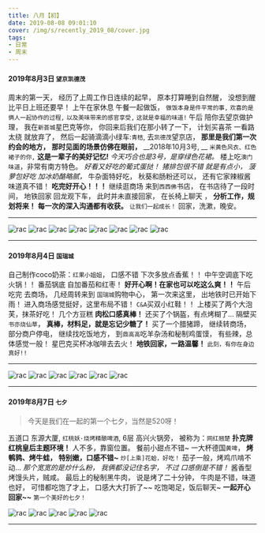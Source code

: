 ```yaml
---
title: 八月【初】
date: 2019-08-08 09:01:10
cover: /img/s/recently_2019_08/cover.jpg
tags: 
- 日常
- 周末
---
```



#### 2019年8月3日 `望京凯德茂`

周末的第一天，
经历了上周工作日连续的起早，
原本打算睡到自然醒，
没想到醒比平日上班还要早！
上午在家休息 午餐一起做饭，
`做饭本身是件平常的事,`
`欢喜的是俩人一起协作的过程,`
`以及美味带来的感官享受,`
`这就是幸福的味道!`
午后 陪你去望京做护理，
我在`新荟城`星巴克等你，
你回来后我们在那小转了一下，
计划买喜茶 一看路太绕 就放弃了，
然后一起骑滴滴小绿车:`青桔`, 
去`凯德茂`望京店，
__那里是我们第一次约会的地方，__
__那时见面的场景仿佛在眼前，__
__2018年10月3号, __
`米黄色风衣、红色裙子的你,`
__这是一辈子的美好记忆!__
_今天巧合也是3号，是穿绿色花裙。_
楼上吃`澳门味道`，非常有南方特色。
_好看又好吃的葡式蛋挞！_
_猪排包很不错 就是有点小，_
_菠萝包好吃 加冰奶酪略腻，_
牛杂面特好吃，
秋葵和肠粉还可以，
还有它家辣椒酱味道真不错！
**吃完好开心！！！**
继续逛商场 来到`西西佛`书店，
在书店待了一段时间，
地铁回家 回龙观下车，
此时并未直接回家，
在长椅上聊天 ，
**分析工作，规划将来！**
**每一次的深入沟通都有收获。**
`让我们一起成长！`
回家，洗漱，晚安。


---

![rac](/img/s/recently_2019_08/a_0_0.jpg "rac")
![rac](/img/s/recently_2019_08/a_0_1.jpeg "rac")
![rac](/img/s/recently_2019_08/a_0_2.jpg "rac")
![rac](/img/s/recently_2019_08/a_0_7.jpg "rac")
![rac](/img/s/recently_2019_08/a_0_3.jpg "rac")
![rac](/img/s/recently_2019_08/a_0_4.jpg "rac")
![rac](/img/s/recently_2019_08/a_0_5.jpg "rac")
![rac](/img/s/recently_2019_08/a_0_6.jpg "rac")


---

#### 2019年8月4日 `国瑞城`

自己制作coco奶茶：`红果小姐姐`，
口感不错 下次多放点香蕉！！
中午空调底下吃火锅！！
番茄锅底 自加番茄和红枣！
**好开心啊！在家也可以吃这么爽！！**
午后吃完 去商场，
几经周转来到 `国瑞城`购物中心，
第一次来这里，
出地铁时已开始下雨！
进入商场感觉挺好，这里布局不错！
`C&A`买双小红鞋！！
上楼买了两个大泡芙，抹茶好吃！
几个方豆糕 __肉松口感真棒！__
还买了个锅盔，有点烤糊了...
隔壁买 `书亦烧仙草`，
__真棒，材料足，就是忘记少糖了！__
买了一个腊猪蹄，
继续转商场，部分商户停电，
继续找吃饭地方，
到`鼎高高`吃羊杂汤和秘制鸡蛋馍，
有些辣，总体感觉一般！ 
星巴克买杯冰咖啡去去火！
**地铁回家，一路温馨！**
`此刻，有你在身边真好!!`

---

![rac](/img/s/recently_2019_08/a_1_0.jpg "rac")
![rac](/img/s/recently_2019_08/a_1_1.jpg "rac")
![rac](/img/s/recently_2019_08/a_1_2.jpg "rac")
![rac](/img/s/recently_2019_08/a_1_3.jpg "rac")
![rac](/img/s/recently_2019_08/a_1_4.jpg "rac")
![rac](/img/s/recently_2019_08/a_1_5.jpg "rac")

---

#### 2019年8月7日 `七夕`

> 今天是我们在一起的第一个七夕，当然是520呀！

五道口 东源大厦,
`红桃妖·烧烤精酿啤酒`,
6层 高兴火锅旁，
被称为：`网红翘楚`
**扑克牌红桃皇后主题环境！**
人不多，靠窗位置。
餐前小甜点不错~
一大杯德国`黄啤`，
__烤鹌鹑、烤牛蛙，__
__特别嫩，口感不错~__
`炒[上乘]花蛤，好吃！`
茄子一般，烤鸡爪啃不动...
_那个宽宽的是炒什么粉，_
_我俩都没记住名字，_
_不过 口感倒是不错！_
酱香型烤馒头片，贼咸。
最后上的秘制黑牛肉，
说是烤了二十分钟，
牛肉是不错，味道也好，
可惜都吃饱了才上，
口感大大打折了~~
吃饱喝足，饭后聊天~
__一起开心回家~~__
`第一个美好的七夕！`


![rac](/img/s/recently_2019_08/b_1_3.jpg "rac")
![rac](/img/s/recently_2019_08/b_1_0.jpg "rac")
![rac](/img/s/recently_2019_08/b_1_1.jpg "rac")
![rac](/img/s/recently_2019_08/b_1_2.jpg "rac")
![rac](/img/s/recently_2019_08/b_1_4.jpg "rac")


***







